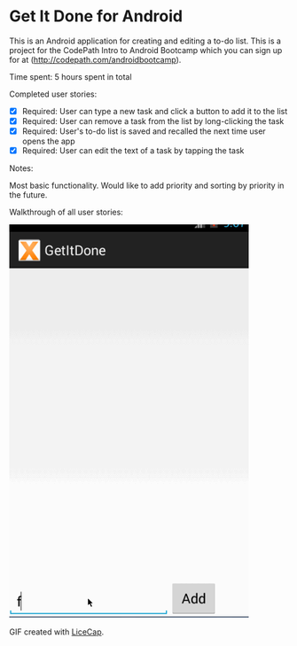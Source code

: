 # Get It Done for Android

This is an Android application for creating and editing a to-do list. This is a project for the CodePath Intro to Android Bootcamp which you can sign up for at (http://codepath.com/androidbootcamp).

Time spent: 5 hours spent in total

Completed user stories:

 * [x] Required: User can type a new task and click a button to add it to the list
 * [x] Required: User can remove a task from the list by long-clicking the task
 * [x] Required: User's to-do list is saved and recalled the next time user opens the app
 * [x] Required: User can edit the text of a task by tapping the task
 
Notes:

Most basic functionality. Would like to add priority and sorting by priority in the future.

Walkthrough of all user stories:

![Video Walkthrough](anim_get-it-done.gif)

GIF created with [LiceCap](http://www.cockos.com/licecap/).

